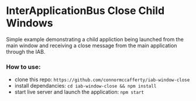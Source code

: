 # InterApplicationBus Close Child Windows 

Simple example demonstrating a child appliction being launched from the main window and receiving a close message from the main application through the IAB.

### How to use:

* clone this repo: `https://github.com/connormccafferty/iab-window-close`
* install dependancies: `cd iab-window-close && npm install`
* start live server and launch the application: `npm start`


